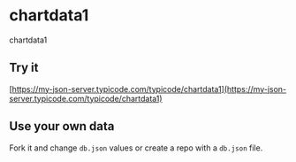 # chartdata1
chartdata1
## Try it

[https://my-json-server.typicode.com/typicode/chartdata1](https://my-json-server.typicode.com/typicode/chartdata1)

## Use your own data

Fork it and change `db.json` values or create a repo with a `db.json` file.
